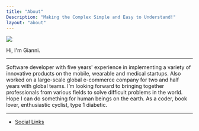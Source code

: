 ```yaml
---
title: "About"
Description: "Making the Complex Simple and Easy to Understand!"
layout: "about"
---
```


![](https://www.gravatar.com/avatar/a4e3dafd95983ca2d4f2538d7ad816a8)

Hi, I'm Gianni.

---
Software developer with five years' experience in implementing a variety of innovative products on the mobile, wearable and medical startups. Also worked on a large-scale global e-commerce company for two and half years with global teams.
I’m looking forward to bringing together professionals from various fields to solve difficult problems in the world.
Hope I can do something for human beings on the earth. As a coder, book lover, enthusiastic cyclist, type 1 diabetic.

---

- [Social Links](https://about.me/kkpan11)